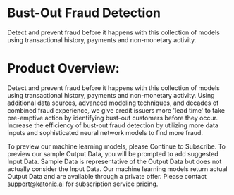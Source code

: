 # Bust-Out Fraud Detection
Detect and prevent fraud before it happens with this collection of models using transactional history, payments and non-monetary activity.

# Product Overview:
Detect and prevent fraud before it happens with this collection of models using transactional history, payments and non-monetary activity. Using additional data sources, advanced modeling techniques, and decades of combined fraud experience, we give credit issuers more 'lead time' to take pre-emptive action by identifying bust-out customers before they occur. Increase the efficiency of bust-out fraud detection by utilizing more data inputs and sophisticated neural network models to find more fraud. 

To preview our machine learning models, please Continue to Subscribe. To preview our sample Output Data, you will be prompted to add suggested Input Data. Sample Data is representative of the Output Data but does not actually consider the Input Data.
Our machine learning models return actual Output Data and are available through a private offer. Please contact support@katonic.ai for subscription service pricing.
 
